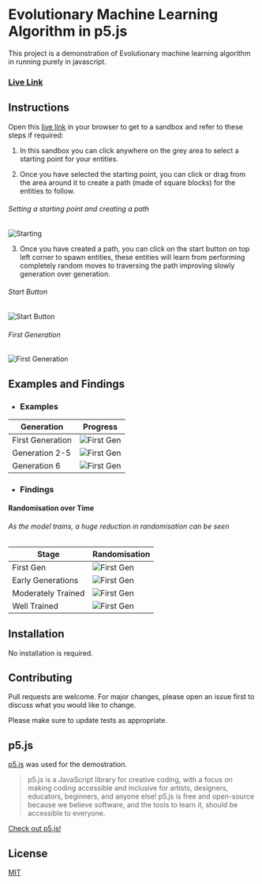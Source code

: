 # Evolutionary Machine Learning Algorithm in p5.js

This project is a demonstration of Evolutionary machine learning algorithm in running purely in javascript.

### [Live Link](https://harjotsingh8.github.io/machine-learning-p5/)

## Instructions

Open this [live link](https://harjotsingh8.github.io/machine-learning-p5/) in your browser to get to a sandbox and refer to these steps if required:

1. In this sandbox you can click anywhere on the grey area to select a starting point for your entities.

2. Once you have selected the starting point, you can click or drag from the area around it to create a path (made of square blocks) for the entities to follow.

###### Setting a starting point and creating a path

![Starting](/Media/Demo.gif)

3. Once you have created a path, you can click on the start button on top left corner to spawn entities, these entities will learn from performing completely random moves to traversing the path improving slowly generation over generation.

###### Start Button

![Start Button](/Media/StartButton.png)

###### First Generation

![First Generation](/Media/Demo1_FirstGen.gif)

## Examples and Findings

- ### Examples

| Generation       | Progress                                        |
| ---------------- | ----------------------------------------------- |
| First Generation | ![First Gen](/Media/Demo1_FirstGen.gif)         |
| Generation 2-5   | ![First Gen](/Media/Demo1_IntermediateGens.gif) |
| Generation 6     | ![First Gen](/Media/Demo1_6thGen.gif)           |

- ### Findings

#### Randomisation over Time

###### As the model trains, a huge reduction in randomisation can be seen

| Stage              | Randomisation                                    |
| ------------------ | ------------------------------------------------ |
| First Gen          | ![First Gen](/Media/Randomisation_Beginning.png) |
| Early Generations  | ![First Gen](/Media/Randomisation_Early.png)     |
| Moderately Trained | ![First Gen](/Media/Randomisation_Mid.png)       |
| Well Trained       | ![First Gen](/Media/Randomisation_Final.png)     |

## Installation

No installation is required.

## Contributing

Pull requests are welcome. For major changes, please open an issue first to discuss what you would like to change.

Please make sure to update tests as appropriate.

## p5.js

[p5.js](https://p5js.org) was used for the demostration.

> p5.js is a JavaScript library for creative coding, with a focus on making coding accessible and inclusive for artists, designers, educators, beginners, and anyone else! p5.js is free and open-source because we believe software, and the tools to learn it, should be accessible to everyone.

[Check out p5.js!](https://p5js.org)

## License

[MIT](https://choosealicense.com/licenses/mit/)
